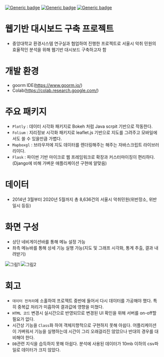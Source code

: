 [![Generic badge](https://img.shields.io/badge/OS-Ubuntu18.04-purple.svg)](https://shields.io/)
[![Generic badge](https://img.shields.io/badge/Language-Python,HTML-blue.svg)](https://shields.io/)
[![Generic badge](https://img.shields.io/badge/Framework-Flask-orange.svg)](https://shields.io/)

# 웹기반 대시보드 구축 프로젝트
- 중앙대학교 환경시스템 연구실과 협업하여 진행한 프로젝트로 서울시 악취 민원의 효율적인 분석을 위해 웹기반 대시보드 구축하고자 함

# 개발 환경
- goorm IDE(https://www.goorm.io/)
- Colab(https://colab.research.google.com/)

# 주요 패키지
- `Plotly` : 데이터 시각화 패키지로 Bokeh 처럼 Java scrpit 기반으로 작동한다.  
- `Folium` : 지리정보 시각화 패키지로 leaflet.js 기반으로 지도를 그려주고 모바일에서도 쓸 수 있을만큼 가볍다.  
- `Mapboxgl` : 브라우저에 지도 데이터를 렌더링해주는 해주는 자바스크립트 라이브러리이다.  
- `Flask` : 파이썬 기반 마이크로 웹 프레임워크로 확장과 커스터마이징이 편리하다. (Django에 비해 가벼운 애플리케이션 구현에 알맞음)

# 데이터
- 2014년 3월부터 2020년 5월까지 총 8,636건의 서울시 악취민원(위반장소, 위반일시 등등)  

# 화면 구성
- 상단 네비게이션바를 통해 메뉴 설정 가능
- 좌측 메뉴바를 통해 상세 기능 실행 가능(지도 및 그래프 시각화, 통계 추출, 결과 내려받기)  

![그림1](https://user-images.githubusercontent.com/33515088/107912249-88c59500-6fa1-11eb-8d75-98dd9fc25d5d.png)
![그림2](https://user-images.githubusercontent.com/33515088/107914680-50748580-6fa6-11eb-9eb4-022d9218d449.png)


# 회고
- `데이터 전처리`에 소홀하여 프로젝트 중반에 들어서 다시 데이터를 가공해야 했다. 특히 중복값 처리가 미흡하여 결과값에 영향을 미쳤다.
- `HTML 코드` 변경시 실시간으로 반영되므로 변경된 UI 확인을 위해 서버를 on-off할 필요가 없다.
- 시간상 기능을 `Class`화 하여 객체지향적으로 구현하지 못해 아쉽다. 어플리케이션이 가벼워서 기능을 실행하는데 시간이 그리 오래걸리진 않았으나 반대의 경우를 대비해야 한다.
- `DB`관련 지식을 습득하지 못해 아쉽다. 분석에 사용된 데이터가 10mb 이하의 csv파일로 데이터가 크지 않았다.  
